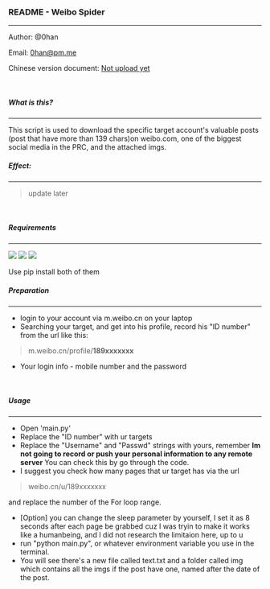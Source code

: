 ### README - Weibo Spider
<hr>
Author: @0han

Email: 0han@pm.me

Chinese version document: [Not upload yet](ethyang.com)

<br>

##### What is this?
******
This script is used to download the specific target account's valuable posts (post that have more than 139 chars)on weibo.com, one of the biggest social media in the PRC, and the attached imgs. 
<br>

##### Effect:
******
> update later
<br>

##### Requirements
******
![](https://img.shields.io/pypi/pyversions/:3.svg) ![](https://img.shields.io/badge/Beautifulsoup4-Python%20--%20lib-green.svg)
![](https://img.shields.io/badge/Requests-Python%20--%20lib-blue.svg)

Use pip install both of them 
<br>

##### Preparation
******
- login to your account via m.weibo.cn on your laptop
- Searching your target, and get into his profile, record his "ID number" from the url like this:
> m.weibo.cn/profile/**189xxxxxxx**
- Your login info - mobile number and the password
<br>

##### Usage
******
- Open 'main.py'
- Replace the "ID number" with ur targets
- Replace the "Username" and "Passwd" strings with yours, remember **Im not going to record or push your personal information to any remote server** You can check this by go through the code.
- I suggest you check how many pages that ur target has via the url 
>weibo.cn/u/189xxxxxxx
 
 and replace the number of the For loop range. 
- [Option] you can change the sleep parameter by yourself, I set it as 8 seconds after each page be grabbed cuz I was tryin to make it works like a humanbeing, and I did not research the limitaion here, up to u
- run "python main.py", or whatever environment variable you use in the terminal.
- You will see there's a new file called text.txt and a folder called img which contains all the imgs if the post have one, named after the date of the post.
